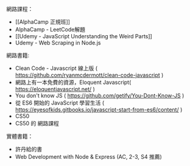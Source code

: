 
網路課程：
* [[AlphaCamp 正規班]]
* AlphaCamp - LeetCode解題
* [[Udemy - JavaScript Understanding the Weird Parts]]
* Udemy - Web Scraping in Node.js

網路書籍:
* Clean Code - Javascript 線上版 ( https://github.com/ryanmcdermott/clean-code-javascript )
* 網路上有一本免費的資源，Eloquent Javascript( https://eloquentjavascript.net/ ) 
* You don't know JS ( https://github.com/getify/You-Dont-Know-JS )
* 從 ES6 開始的 JavaScript 學習生活 ( https://eyesofkids.gitbooks.io/javascript-start-from-es6/content/ )
* CS50
* CS50 的 網路課程

實體書籍：
* 許丹給的書
* Web Development with Node & Express (AC, 2-3, S4 推薦)

